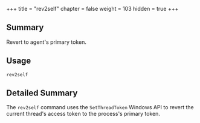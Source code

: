 +++
title = "rev2self"
chapter = false
weight = 103
hidden = true
+++

## Summary
Revert to agent's primary token.

## Usage
```
rev2self
```

## Detailed Summary
The `rev2self` command uses the `SetThreadToken` Windows API to revert the current thread's access token to the process's primary token.
